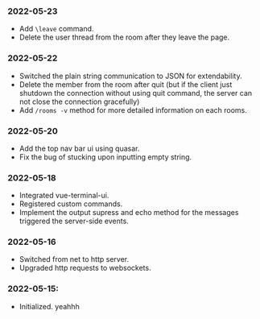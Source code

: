 ### 2022-05-23
* Add `\leave` command.
* Delete the user thread from the room after they leave the page.
### 2022-05-22
* Switched the plain string communication to JSON for extendability. 
* Delete the member from the room after quit (but if the client just shutdown the connection without using quit command, the server can not close the connection gracefully)
* Add `/rooms -v` method for more detailed information on each rooms.
### 2022-05-20
* Add the top nav bar ui using quasar. 
* Fix the bug of stucking upon inputting empty string.
### 2022-05-18
* Integrated vue-terminal-ui. 
* Registered custom commands. 
* Implement the output supress and echo method for the messages triggered the server-side events. 
### 2022-05-16
* Switched from net to http server. 
* Upgraded http requests to websockets.
### 2022-05-15: 
* Initialized. yeahhh